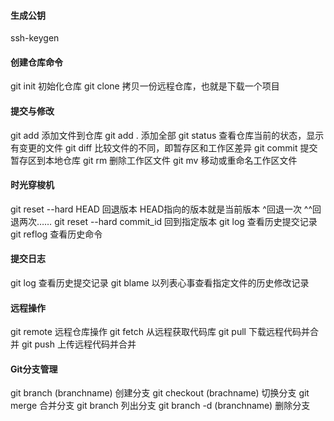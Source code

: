 #### 生成公钥

ssh-keygen 

#### 创建仓库命令

git init 初始化仓库
git clone 拷贝一份远程仓库，也就是下载一个项目

#### 提交与修改

git add	添加文件到仓库 git add . 添加全部
git status	查看仓库当前的状态，显示有变更的文件
git diff	比较文件的不同，即暂存区和工作区差异
git commit	提交暂存区到本地仓库
git rm 	删除工作区文件
git mv	移动或重命名工作区文件

#### 时光穿梭机

git reset --hard HEAD 回退版本 HEAD指向的版本就是当前版本 ^回退一次 ^^回退两次……
git reset --hard commit_id 回到指定版本
git log	查看历史提交记录
git reflog 查看历史命令

#### 提交日志

git log	查看历史提交记录
git blame <file> 以列表心事查看指定文件的历史修改记录

#### 远程操作

git remote 	远程仓库操作
git fetch	从远程获取代码库
git pull	下载远程代码并合并
git push	上传远程代码并合并 

#### Git分支管理

git branch (branchname)	创建分支
git checkout (brachname)	切换分支
git merge	合并分支
git branch	列出分支
git branch -d (branchname)	删除分支

